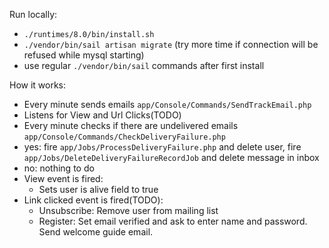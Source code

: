Run locally:
   - `./runtimes/8.0/bin/install.sh`
   - `./vendor/bin/sail artisan migrate` (try more time if connection will be refused while mysql starting)
   - use regular `./vendor/bin/sail` commands after first install

How it works:
  - Every minute sends emails `app/Console/Commands/SendTrackEmail.php`
  - Listens for View and Url Clicks(TODO)
  - Every minute checks if there are undelivered emails `app/Console/Commands/CheckDeliveryFailure.php`
   - yes: fire `app/Jobs/ProcessDeliveryFailure.php` and delete user, fire `app/Jobs/DeleteDeliveryFailureRecordJob` and delete message in inbox
   - no: nothing to do
  - View event is fired:
     - Sets user is alive field to true
  - Link clicked event is fired(TODO):
     - Unsubscribe: Remove user from mailing list
     - Register: Set email verified and ask to enter name and password. Send welcome guide email.


